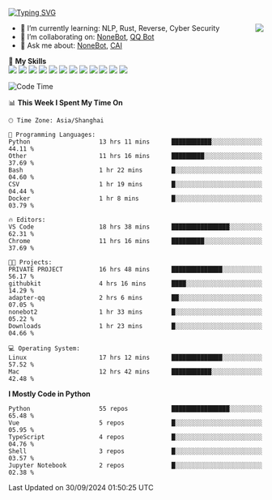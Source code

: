[![Typing SVG](https://readme-typing-svg.herokuapp.com?size=25&duration=2500&color=8C43EA&vCenter=true&width=200&height=40&lines=Hi+there+%F0%9F%91%8B%F0%9F%8F%BB;I'm+yanyongyu)](https://git.io/typing-svg)

<a href="#">
  <img align="right" src="https://github-readme-stats.vercel.app/api?username=yanyongyu&count_private=true&show_icons=true&bg_color=15,f2f7fd,E0EAFC" />
</a>

- 🌱 I’m currently learning: NLP, Rust, Reverse, Cyber Security
- 👯 I’m collaborating on: [NoneBot](https://github.com/nonebot), [QQ Bot](https://github.com/Mrs4s/go-cqhttp)
- 💬 Ask me about: [NoneBot](https://github.com/nonebot), [CAI](https://github.com/cscs181/CAI)

🌟 **My Skills**  
![](https://img.shields.io/badge/-Python-3e74a2?style=flat-square&logo=Python&logoColor=fff)
![](https://img.shields.io/badge/-TypeScript-3178C6?style=flat-square&logo=TypeScript&logoColor=fff)
![](https://img.shields.io/badge/-Vue-4fc08d?style=flat-square&logo=Vue.js&logoColor=fff)
![](https://img.shields.io/badge/-React-2d98ce?style=flat-square&logo=React&logoColor=fff)
![](https://img.shields.io/badge/-FastAPI-009688?style=flat-square&logo=FastAPI&logoColor=fff)
![](https://img.shields.io/badge/-Linux-000000?style=flat-square&logo=Linux&logoColor=fff)
![](https://img.shields.io/badge/-Docker-2496ED?style=flat-square&logo=Docker&logoColor=fff)
![](https://img.shields.io/badge/-Kubernetes-326CE5?style=flat-square&logo=Kubernetes&logoColor=fff)
![](https://img.shields.io/badge/-GitHub%20Actions-2088FF?style=flat-square&logo=GitHubActions&logoColor=fff)
![](https://img.shields.io/badge/-PostgreSQL-4169E1?style=flat-square&logo=PostgreSQL&logoColor=fff)
![](https://img.shields.io/badge/-Redis-DC382D?style=flat-square&logo=Redis&logoColor=fff)
![](https://img.shields.io/badge/-MongoDB-47A248?style=flat-square&logo=MongoDB&logoColor=fff)

<!--START_SECTION:waka-->
![Code Time](http://img.shields.io/badge/Code%20Time-6%2C719%20hrs%207%20mins-blue)

📊 **This Week I Spent My Time On** 

```text
🕑︎ Time Zone: Asia/Shanghai

💬 Programming Languages: 
Python                   13 hrs 11 mins      ███████████░░░░░░░░░░░░░░   44.11 % 
Other                    11 hrs 16 mins      █████████░░░░░░░░░░░░░░░░   37.69 % 
Bash                     1 hr 22 mins        █░░░░░░░░░░░░░░░░░░░░░░░░   04.60 % 
CSV                      1 hr 19 mins        █░░░░░░░░░░░░░░░░░░░░░░░░   04.44 % 
Docker                   1 hr 8 mins         █░░░░░░░░░░░░░░░░░░░░░░░░   03.79 % 

🔥 Editors: 
VS Code                  18 hrs 38 mins      ████████████████░░░░░░░░░   62.31 % 
Chrome                   11 hrs 16 mins      █████████░░░░░░░░░░░░░░░░   37.69 % 

🐱‍💻 Projects: 
PRIVATE PROJECT          16 hrs 48 mins      ██████████████░░░░░░░░░░░   56.17 % 
githubkit                4 hrs 16 mins       ████░░░░░░░░░░░░░░░░░░░░░   14.29 % 
adapter-qq               2 hrs 6 mins        ██░░░░░░░░░░░░░░░░░░░░░░░   07.05 % 
nonebot2                 1 hr 33 mins        █░░░░░░░░░░░░░░░░░░░░░░░░   05.22 % 
Downloads                1 hr 23 mins        █░░░░░░░░░░░░░░░░░░░░░░░░   04.66 % 

💻 Operating System: 
Linux                    17 hrs 12 mins      ██████████████░░░░░░░░░░░   57.52 % 
Mac                      12 hrs 42 mins      ███████████░░░░░░░░░░░░░░   42.48 % 
```

**I Mostly Code in Python** 

```text
Python                   55 repos            ████████████████░░░░░░░░░   65.48 % 
Vue                      5 repos             █░░░░░░░░░░░░░░░░░░░░░░░░   05.95 % 
TypeScript               4 repos             █░░░░░░░░░░░░░░░░░░░░░░░░   04.76 % 
Shell                    3 repos             █░░░░░░░░░░░░░░░░░░░░░░░░   03.57 % 
Jupyter Notebook         2 repos             █░░░░░░░░░░░░░░░░░░░░░░░░   02.38 % 
```




 Last Updated on 30/09/2024 01:50:25 UTC
<!--END_SECTION:waka-->
